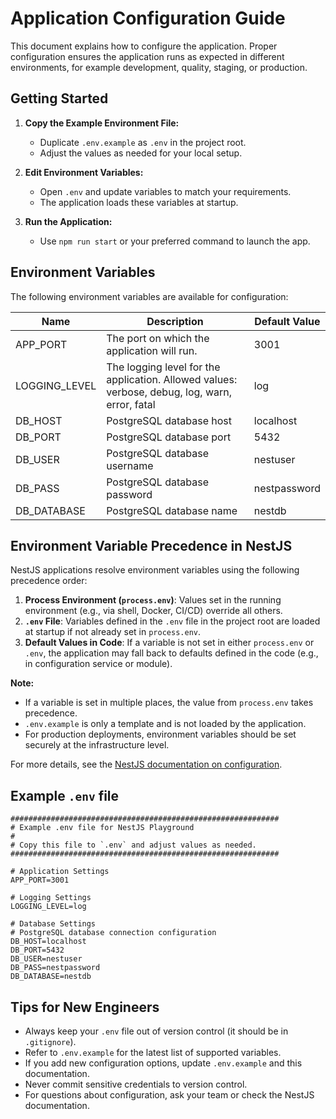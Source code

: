 # Application Configuration Guide

This document explains how to configure the application. Proper configuration ensures the application runs as expected in different environments, for example development, quality, staging, or production.

## Getting Started

1. **Copy the Example Environment File:**
   - Duplicate `.env.example` as `.env` in the project root.
   - Adjust the values as needed for your local setup.

2. **Edit Environment Variables:**
   - Open `.env` and update variables to match your requirements.
   - The application loads these variables at startup.

3. **Run the Application:**
   - Use `npm run start` or your preferred command to launch the app.

## Environment Variables

The following environment variables are available for configuration:

| Name          | Description                                                                                    | Default Value |
| ------------- | ---------------------------------------------------------------------------------------------- | ------------- |
| APP_PORT      | The port on which the application will run.                                                    | 3001          |
| LOGGING_LEVEL | The logging level for the application. Allowed values: verbose, debug, log, warn, error, fatal | log           |
| DB_HOST       | PostgreSQL database host                                                                       | localhost     |
| DB_PORT       | PostgreSQL database port                                                                       | 5432          |
| DB_USER       | PostgreSQL database username                                                                   | nestuser      |
| DB_PASS       | PostgreSQL database password                                                                   | nestpassword  |
| DB_DATABASE   | PostgreSQL database name                                                                       | nestdb        |

## Environment Variable Precedence in NestJS

NestJS applications resolve environment variables using the following precedence order:

1. **Process Environment (`process.env`)**: Values set in the running environment (e.g., via shell, Docker, CI/CD) override all others.
2. **`.env` File**: Variables defined in the `.env` file in the project root are loaded at startup if not already set in `process.env`.
3. **Default Values in Code**: If a variable is not set in either `process.env` or `.env`, the application may fall back to defaults defined in the code (e.g., in configuration service or module).

**Note:**

- If a variable is set in multiple places, the value from `process.env` takes precedence.
- `.env.example` is only a template and is not loaded by the application.
- For production deployments, environment variables should be set securely at the infrastructure level.

For more details, see the [NestJS documentation on configuration](https://docs.nestjs.com/techniques/configuration).

## Example `.env` file

```dotenv
############################################################
# Example .env file for NestJS Playground
#
# Copy this file to `.env` and adjust values as needed.
############################################################

# Application Settings
APP_PORT=3001

# Logging Settings
LOGGING_LEVEL=log

# Database Settings
# PostgreSQL database connection configuration
DB_HOST=localhost
DB_PORT=5432
DB_USER=nestuser
DB_PASS=nestpassword
DB_DATABASE=nestdb
```

## Tips for New Engineers

- Always keep your `.env` file out of version control (it should be in `.gitignore`).
- Refer to `.env.example` for the latest list of supported variables.
- If you add new configuration options, update `.env.example` and this documentation.
- Never commit sensitive credentials to version control.
- For questions about configuration, ask your team or check the NestJS documentation.
